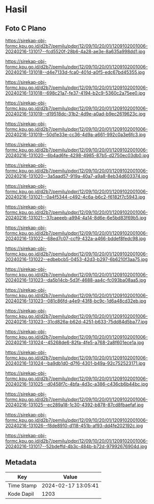 # Hasil

## Foto C Plano

https://sirekap-obj-formc.kpu.go.id/d2b7/pemilu/pdpr/12/09/10/20/01/1209102001006-20240216-131017--fcd5520f-28b6-4a28-ae3e-8a635a998dd1.jpg

https://sirekap-obj-formc.kpu.go.id/d2b7/pemilu/pdpr/12/09/10/20/01/1209102001006-20240216-131018--d4e7133d-fca0-401d-a0f5-edc67bd45355.jpg

https://sirekap-obj-formc.kpu.go.id/d2b7/pemilu/pdpr/12/09/10/20/01/1209102001006-20240216-131018--698c21a7-fe37-4194-b2c9-5360c2a75ee0.jpg

https://sirekap-obj-formc.kpu.go.id/d2b7/pemilu/pdpr/12/09/10/20/01/1209102001006-20240216-131019--d19518dc-31b2-4d9e-a0ad-b9ec2619623c.jpg

https://sirekap-obj-formc.kpu.go.id/d2b7/pemilu/pdpr/12/09/10/20/01/1209102001006-20240216-131019--50d1e33e-cc36-4d9a-a661-992c0a3e6fc3.jpg

https://sirekap-obj-formc.kpu.go.id/d2b7/pemilu/pdpr/12/09/10/20/01/1209102001006-20240216-131020--6b4ad6fe-4298-4985-87b5-d2750ec03db0.jpg

https://sirekap-obj-formc.kpu.go.id/d2b7/pemilu/pdpr/12/09/10/20/01/1209102001006-20240216-131020--3a5aad57-919a-40a7-a9a8-8eb34d603374.jpg

https://sirekap-obj-formc.kpu.go.id/d2b7/pemilu/pdpr/12/09/10/20/01/1209102001006-20240216-131021--0a4f5344-c492-4c6a-b6c2-f6182f7c5943.jpg

https://sirekap-obj-formc.kpu.go.id/d2b7/pemilu/pdpr/12/09/10/20/01/1209102001006-20240216-131021--37caeeeb-a994-4a14-8d6e-6e5bd83f69b5.jpg

https://sirekap-obj-formc.kpu.go.id/d2b7/pemilu/pdpr/12/09/10/20/01/1209102001006-20240216-131022--68ed7c07-ccf9-432a-a466-bddef8fedc98.jpg

https://sirekap-obj-formc.kpu.go.id/d2b7/pemilu/pdpr/12/09/10/20/01/1209102001006-20240216-131022--edbebcb5-0453-42d3-b297-6b6210f3aa75.jpg

https://sirekap-obj-formc.kpu.go.id/d2b7/pemilu/pdpr/12/09/10/20/01/1209102001006-20240216-131023--da5b14cb-5d3f-4688-aa4c-fc093ba08aa5.jpg

https://sirekap-obj-formc.kpu.go.id/d2b7/pemilu/pdpr/12/09/10/20/01/1209102001006-20240216-131023--081c86fd-a4e9-43f8-bc9c-1d6a48cd32eb.jpg

https://sirekap-obj-formc.kpu.go.id/d2b7/pemilu/pdpr/12/09/10/20/01/1209102001006-20240216-131023--31cd826a-b62d-4251-b633-75dd84d5ba77.jpg

https://sirekap-obj-formc.kpu.go.id/d2b7/pemilu/pdpr/12/09/10/20/01/1209102001006-20240216-131024--45268de6-82fa-4fe5-a768-2a8f601ece1a.jpg

https://sirekap-obj-formc.kpu.go.id/d2b7/pemilu/pdpr/12/09/10/20/01/1209102001006-20240216-131024--ba9db1d0-d7f6-4301-b49a-92c752523171.jpg

https://sirekap-obj-formc.kpu.go.id/d2b7/pemilu/pdpr/12/09/10/20/01/1209102001006-20240216-131025--d0458f7c-4bfa-4d3c-a386-c436cb6b44bc.jpg

https://sirekap-obj-formc.kpu.go.id/d2b7/pemilu/pdpr/12/09/10/20/01/1209102001006-20240216-131025--ec289a18-1c30-4392-b878-87cd8fbaefaf.jpg

https://sirekap-obj-formc.kpu.go.id/d2b7/pemilu/pdpr/12/09/10/20/01/1209102001006-20240216-131026--f8de8910-d118-451b-af93-dd4fe202192c.jpg

https://sirekap-obj-formc.kpu.go.id/d2b7/pemilu/pdpr/12/09/10/20/01/1209102001006-20240216-131017--52bdeffd-4b3c-484b-b72d-97992676904d.jpg


## Metadata

| Key        | Value               |
| ---------- | ------------------- |
| Time Stamp | 2024-02-17 13:05:41 |
| Kode Dapil | 1203                |



